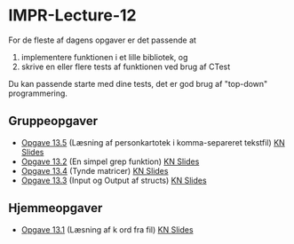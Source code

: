 # IMPR-Lecture-12
For de fleste af dagens opgaver er det passende at
1) implementere funktionen i et lille bibliotek, og
2) skrive en eller flere tests af funktionen ved brug af CTest

Du kan passende starte med dine tests, det er god brug af "top-down" programmering.

## Gruppeopgaver
- [Opgave 13.5](src/exercise-13.5.c) (Læsning af personkartotek i komma-separeret tekstfil) [KN Slides](http://people.cs.aau.dk/~normark/impr-c/io-extra-opgaver-slide-exercise-2.html)
- [Opgave 13.2](src/exercise-13.2.c) (En simpel grep funktion) [KN Slides](http://people.cs.aau.dk/~normark/impr-c/io-seqfile-op-slide-exercise-2.html)
- [Opgave 13.4](src/exercise-13.4.c) (Tynde matricer) [KN Slides](http://people.cs.aau.dk/~normark/impr-c/io-extra-opgaver-slide-exercise-1.html)
- [Opgave 13.3](src/exercise-13.3.c) (Input og Output af structs) [KN Slides](http://people.cs.aau.dk/~normark/impr-c/io-struct-id-1-slide-exercise-1.html)

## Hjemmeopgaver
- [Opgave 13.1](src/exercise-13.1.c) (Læsning af k ord fra fil) [KN Slides](http://people.cs.aau.dk/~normark/impr-c/io-seqfile-op-slide-exercise-1.html)
